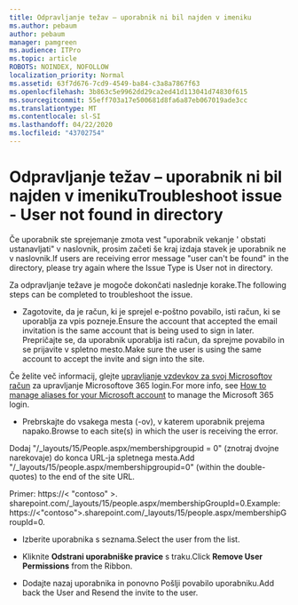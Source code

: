```yaml
---
title: Odpravljanje težav – uporabnik ni bil najden v imeniku
ms.author: pebaum
author: pebaum
manager: pamgreen
ms.audience: ITPro
ms.topic: article
ROBOTS: NOINDEX, NOFOLLOW
localization_priority: Normal
ms.assetid: 63f7d676-7cd9-4549-ba84-c3a8a7867f63
ms.openlocfilehash: 3b863c5e9962dd29ca2ed41d113041d74830f615
ms.sourcegitcommit: 55eff703a17e500681d8fa6a87eb067019ade3cc
ms.translationtype: MT
ms.contentlocale: sl-SI
ms.lasthandoff: 04/22/2020
ms.locfileid: "43702754"
---
```

# <a name="troubleshoot-issue---user-not-found-in-directory"></a><span data-ttu-id="e199f-102">Odpravljanje težav – uporabnik ni bil najden v imeniku</span><span class="sxs-lookup"><span data-stu-id="e199f-102">Troubleshoot issue - User not found in directory</span></span>

<span data-ttu-id="e199f-103">Če uporabnik ste sprejemanje zmota vest "uporabnik vekanje ' obstati ustanavljati" v naslovnik, prosim začeti še kraj izdaja stavek je uporabnik ne v naslovnik.</span><span class="sxs-lookup"><span data-stu-id="e199f-103">If users are receiving error message "user can't be found" in the directory, please try again where the Issue Type is User not in directory.</span></span>

<span data-ttu-id="e199f-104">Za odpravljanje težave je mogoče dokončati naslednje korake.</span><span class="sxs-lookup"><span data-stu-id="e199f-104">The following steps can be completed to troubleshoot the issue.</span></span>

- <span data-ttu-id="e199f-105">Zagotovite, da je račun, ki je sprejel e-poštno povabilo, isti račun, ki se uporablja za vpis pozneje.</span><span class="sxs-lookup"><span data-stu-id="e199f-105">Ensure the account that accepted the email invitation is the same account that is being used to sign in later.</span></span> <span data-ttu-id="e199f-106">Prepričajte se, da uporabnik uporablja isti račun, da sprejme povabilo in se prijavite v spletno mesto.</span><span class="sxs-lookup"><span data-stu-id="e199f-106">Make sure the user is using the same account to accept the invite and sign into the site.</span></span> 

<span data-ttu-id="e199f-107">Če želite več informacij, glejte [upravljanje vzdevkov za svoj Microsoftov račun</a> za upravljanje Microsoftove 365 login](https://support.microsoft.com/help/12407/microsoft-account-how-to-manage-aliases).</span><span class="sxs-lookup"><span data-stu-id="e199f-107">For more info, see [How to manage aliases for your Microsoft account</a> to manage the Microsoft 365 login](https://support.microsoft.com/help/12407/microsoft-account-how-to-manage-aliases).</span></span> 

- <span data-ttu-id="e199f-108">Prebrskajte do vsakega mesta (-ov), v katerem uporabnik prejema napako.</span><span class="sxs-lookup"><span data-stu-id="e199f-108">Browse to each site(s) in which the user is receiving the error.</span></span> 

<span data-ttu-id="e199f-109">Dodaj "/_layouts/15/People.aspx/membershipgroupid = 0" (znotraj dvojne narekovaje) do konca URL-ja spletnega mesta.</span><span class="sxs-lookup"><span data-stu-id="e199f-109">Add "/_layouts/15/people.aspx/membershipgroupid=0" (within the double-quotes) to the end of the site URL.</span></span> 

<span data-ttu-id="e199f-110">Primer: https://< "contoso" >. sharepoint.com/_layouts/15/people.aspx/membershipGroupId=0.</span><span class="sxs-lookup"><span data-stu-id="e199f-110">Example: https://<"contoso">.sharepoint.com/_layouts/15/people.aspx/membershipGroupId=0.</span></span>

- <span data-ttu-id="e199f-111">Izberite uporabnika s seznama.</span><span class="sxs-lookup"><span data-stu-id="e199f-111">Select the user from the list.</span></span>

- <span data-ttu-id="e199f-112">Kliknite **Odstrani uporabniške pravice** s traku.</span><span class="sxs-lookup"><span data-stu-id="e199f-112">Click **Remove User Permissions** from the Ribbon.</span></span> 
-  <span data-ttu-id="e199f-113">Dodajte nazaj uporabnika in ponovno Pošlji povabilo uporabniku.</span><span class="sxs-lookup"><span data-stu-id="e199f-113">Add back the User and Resend the invite to the user.</span></span>

